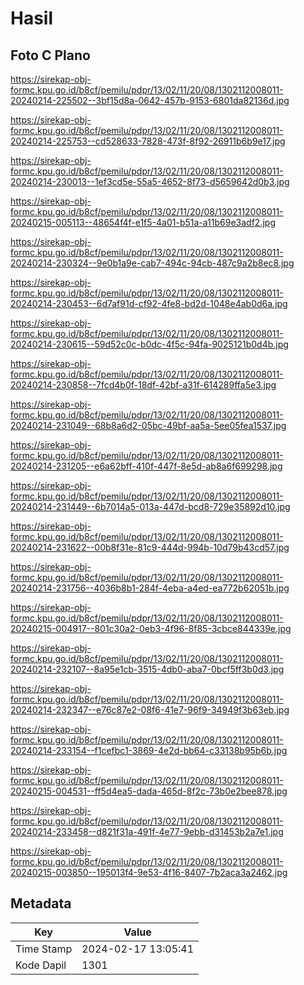 # Hasil

## Foto C Plano

https://sirekap-obj-formc.kpu.go.id/b8cf/pemilu/pdpr/13/02/11/20/08/1302112008011-20240214-225502--3bf15d8a-0642-457b-9153-6801da82136d.jpg

https://sirekap-obj-formc.kpu.go.id/b8cf/pemilu/pdpr/13/02/11/20/08/1302112008011-20240214-225753--cd528633-7828-473f-8f92-26911b6b9e17.jpg

https://sirekap-obj-formc.kpu.go.id/b8cf/pemilu/pdpr/13/02/11/20/08/1302112008011-20240214-230013--1ef3cd5e-55a5-4652-8f73-d5659642d0b3.jpg

https://sirekap-obj-formc.kpu.go.id/b8cf/pemilu/pdpr/13/02/11/20/08/1302112008011-20240215-005113--48654f4f-e1f5-4a01-b51a-a11b69e3adf2.jpg

https://sirekap-obj-formc.kpu.go.id/b8cf/pemilu/pdpr/13/02/11/20/08/1302112008011-20240214-230324--9e0b1a9e-cab7-494c-94cb-487c9a2b8ec8.jpg

https://sirekap-obj-formc.kpu.go.id/b8cf/pemilu/pdpr/13/02/11/20/08/1302112008011-20240214-230453--6d7af91d-cf92-4fe8-bd2d-1048e4ab0d6a.jpg

https://sirekap-obj-formc.kpu.go.id/b8cf/pemilu/pdpr/13/02/11/20/08/1302112008011-20240214-230615--59d52c0c-b0dc-4f5c-94fa-9025121b0d4b.jpg

https://sirekap-obj-formc.kpu.go.id/b8cf/pemilu/pdpr/13/02/11/20/08/1302112008011-20240214-230858--7fcd4b0f-18df-42bf-a31f-614289ffa5e3.jpg

https://sirekap-obj-formc.kpu.go.id/b8cf/pemilu/pdpr/13/02/11/20/08/1302112008011-20240214-231049--68b8a6d2-05bc-49bf-aa5a-5ee05fea1537.jpg

https://sirekap-obj-formc.kpu.go.id/b8cf/pemilu/pdpr/13/02/11/20/08/1302112008011-20240214-231205--e6a62bff-410f-447f-8e5d-ab8a6f699298.jpg

https://sirekap-obj-formc.kpu.go.id/b8cf/pemilu/pdpr/13/02/11/20/08/1302112008011-20240214-231449--6b7014a5-013a-447d-bcd8-729e35892d10.jpg

https://sirekap-obj-formc.kpu.go.id/b8cf/pemilu/pdpr/13/02/11/20/08/1302112008011-20240214-231622--00b8f31e-81c9-444d-994b-10d79b43cd57.jpg

https://sirekap-obj-formc.kpu.go.id/b8cf/pemilu/pdpr/13/02/11/20/08/1302112008011-20240214-231756--4036b8b1-284f-4eba-a4ed-ea772b62051b.jpg

https://sirekap-obj-formc.kpu.go.id/b8cf/pemilu/pdpr/13/02/11/20/08/1302112008011-20240215-004917--801c30a2-0eb3-4f96-8f85-3cbce844339e.jpg

https://sirekap-obj-formc.kpu.go.id/b8cf/pemilu/pdpr/13/02/11/20/08/1302112008011-20240214-232107--8a95e1cb-3515-4db0-aba7-0bcf5ff3b0d3.jpg

https://sirekap-obj-formc.kpu.go.id/b8cf/pemilu/pdpr/13/02/11/20/08/1302112008011-20240214-232347--e76c87e2-08f6-41e7-96f9-34949f3b63eb.jpg

https://sirekap-obj-formc.kpu.go.id/b8cf/pemilu/pdpr/13/02/11/20/08/1302112008011-20240214-233154--f1cefbc1-3869-4e2d-bb64-c33138b95b6b.jpg

https://sirekap-obj-formc.kpu.go.id/b8cf/pemilu/pdpr/13/02/11/20/08/1302112008011-20240215-004531--ff5d4ea5-dada-465d-8f2c-73b0e2bee878.jpg

https://sirekap-obj-formc.kpu.go.id/b8cf/pemilu/pdpr/13/02/11/20/08/1302112008011-20240214-233458--d821f31a-491f-4e77-9ebb-d31453b2a7e1.jpg

https://sirekap-obj-formc.kpu.go.id/b8cf/pemilu/pdpr/13/02/11/20/08/1302112008011-20240215-003850--195013f4-9e53-4f16-8407-7b2aca3a2462.jpg


## Metadata

| Key        | Value               |
| ---------- | ------------------- |
| Time Stamp | 2024-02-17 13:05:41 |
| Kode Dapil | 1301                |



